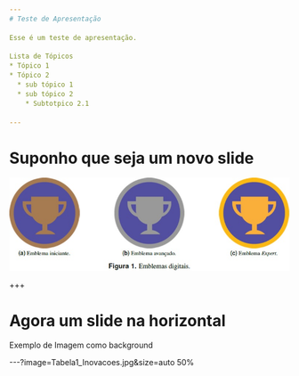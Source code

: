 ```yaml
---
# Teste de Apresentação

Esse é um teste de apresentação.

Lista de Tópicos
* Tópico 1
* Tópico 2
  * sub tópico 1
  * sub tópico 2
    * Subtotpico 2.1

---
```

# Suponho que seja um novo slide
![Exemplo de imagem](Figura1_Inovacoes_2017.jpg)

+++
# Agora um slide na horizontal

Exemplo de Imagem como background

---?image=Tabela1_Inovacoes.jpg&size=auto 50%
